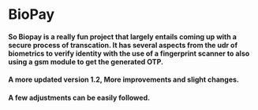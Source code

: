 # BioPay
#### So Biopay is a really fun project that largely entails coming up with a secure process of transcation. It has several aspects from the udr of biometrics to verify identity with the use of a fingerprint scanner to also using a gsm module to get the generated OTP. 
#### A more updated version 1.2, More improvements and slight changes. 
#### A few adjustments can be easily followed. 
